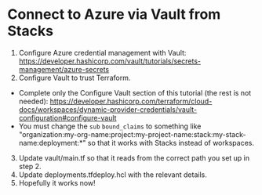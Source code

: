 # Connect to Azure via Vault from Stacks

1. Configure Azure credential management with Vault: https://developer.hashicorp.com/vault/tutorials/secrets-management/azure-secrets
2. Configure Vault to trust Terraform.
  - Complete only the Configure Vault section of this tutorial (the rest is not needed): https://developer.hashicorp.com/terraform/cloud-docs/workspaces/dynamic-provider-credentials/vault-configuration#configure-vault
  - You must change the `sub` `bound_claims` to something like "organization:my-org-name:project:my-project-name:stack:my-stack-name:deployment:*" so that it works with Stacks instead of workspaces.
3. Update vault/main.tf so that it reads from the correct path you set up in step 2.
4. Update deployments.tfdeploy.hcl with the relevant details.
5. Hopefully it works now!
